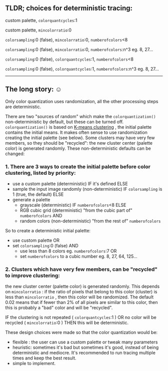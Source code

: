 ﻿## TLDR; choices for deterministic tracing:

custom palette, `colorquantcycles`:1

custom palette, `mincolorratio`:0

`colorsampling`:0 (false), `mincolorratio`:0, `numberofcolors`<8

`colorsampling`:0 (false), `mincolorratio`:0, `numberofcolors`:n^3 eg. 8, 27...

`colorsampling`:0 (false), `colorquantcycles`:1, `numberofcolors`<8

`colorsampling`:0 (false), `colorquantcycles`:1, `numberofcolors`:n^3 eg. 8, 27...

---

## The long story: ☺

Only color quantization uses randomization, all the other processing steps are deterministic.

There are two "sources of random" which make the `colorquantization()` non-deterministic by default, but these can be turned off. `colorquantization()` is based on [K-means clustering](https://en.wikipedia.org/wiki/K-means_clustering) , the initial palette contains the initial means. It makes often sense to use randomization creating the initial palette (see below). Some clusters may have very few members, so they should be "recycled": the new cluster center (palette color) is generated randomly. These non-deterministic defaults can be changed:

### 1. There are 3 ways to create the initial palette before color clustering, listed by priority:
- use a custom palette (deterministic) IF it's defined ELSE
- sample the input image randomly (non-deterministic) IF `colorsampling` is 1 (true, the default) ELSE 
- generate a palette
  - grayscale (deterministic) IF `numberofcolors`<8 ELSE
  - RGB cubic grid (deterministic) "from the cubic part of" `numberofcolors` AND
  - random colors (non-deterministic) "from the rest of" `numberofcolors`

So to create a deterministic initial palette: 
- use custom palette OR 
- set `colorsampling`:0 (false) AND 
  - use less than 8 colors eg. `numberofcolors`:7 OR
  - set `numberofcolors` to a cubic number eg. 8, 27, 64, 125...

### 2. Clusters which have very few members, can be "recycled" to improve clustering: 
the new cluster center (palette color) is generated randomly. This depends on `mincolorratio` : if the ratio of pixels that belong to this color (cluster) is less than `mincolorratio` , then this color will be randomized. The default 0.02 means that if fewer than 2% of all pixels are similar to this color, then this is probably a "bad" color and will be "recycled".

IF the clustering is not repeated ( `colorquantcycles`:1 ) OR no color will be recycled ( `mincolorratio`:0 ) THEN this will be deterministic.

These design choices were made so that the color quantization would be:
- flexible : the user can use a custom palette or tweak many parameters
- heuristic: sometimes it's bad but sometimes it's good, instead of being deterministic and mediocre. It's recommended to run tracing multiple times and keep the best result.
- simple to implement.

